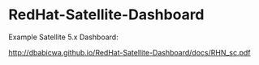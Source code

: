 # RedHat-Satellite-Dashboard

Example Satellite 5.x Dashboard:

http://dbabicwa.github.io/RedHat-Satellite-Dashboard/docs/RHN_sc.pdf
